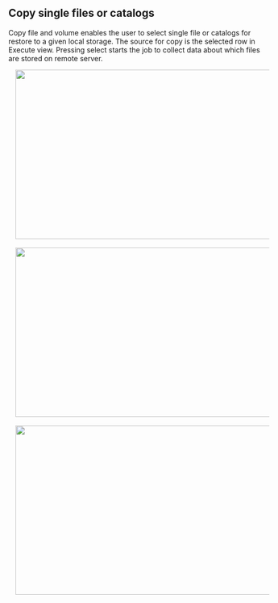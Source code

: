 <h2>Copy single files or catalogs</h2>

Copy file and volume enables the user to select single file or catalogs for restore to a given local storage. The source for copy is the selected row in Execute view. Pressing select starts the job to collect data about which files are stored on remote server.</div>
<div class="separator" style="clear: both; text-align: center;">
<a href="https://1.bp.blogspot.com/-MmuYXOeNzXI/WAmhlPLl-_I/AAAAAAAAL6I/ekY2PnOzXygOnt6d2RTA7vXaDF7s5QulgCLcB/s1600/Screen%2BShot%2B2016-10-20%2Bat%2B10.17.44.png" imageanchor="1" style="margin-left: 1em; margin-right: 1em;"><img border="0" height="336" src="https://1.bp.blogspot.com/-MmuYXOeNzXI/WAmhlPLl-_I/AAAAAAAAL6I/ekY2PnOzXygOnt6d2RTA7vXaDF7s5QulgCLcB/s640/Screen%2BShot%2B2016-10-20%2Bat%2B10.17.44.png" width="640" /></a></div>
<br />
<div class="separator" style="clear: both; text-align: center;">
<a href="https://4.bp.blogspot.com/-fa_pRhIrlm8/WAmhlBXviEI/AAAAAAAAL6E/LNDfv5YUhMEjjrKihppR38TrjBxy4OXmQCLcB/s1600/Screen%2BShot%2B2016-10-20%2Bat%2B10.17.53.png" imageanchor="1" style="margin-left: 1em; margin-right: 1em;"><img border="0" height="336" src="https://4.bp.blogspot.com/-fa_pRhIrlm8/WAmhlBXviEI/AAAAAAAAL6E/LNDfv5YUhMEjjrKihppR38TrjBxy4OXmQCLcB/s640/Screen%2BShot%2B2016-10-20%2Bat%2B10.17.53.png" width="640" /></a></div>
<br />
<div class="separator" style="clear: both; text-align: center;">
<a href="https://1.bp.blogspot.com/-ULO1IkYC_rc/WAmhlpXWq0I/AAAAAAAAL6Q/SjCXaRf_Io4YW_O_hl1LDK4Zvl99ZPBPgCLcB/s1600/Screen%2BShot%2B2016-10-20%2Bat%2B10.17.59.png" imageanchor="1" style="margin-left: 1em; margin-right: 1em;"><img border="0" height="336" src="https://1.bp.blogspot.com/-ULO1IkYC_rc/WAmhlpXWq0I/AAAAAAAAL6Q/SjCXaRf_Io4YW_O_hl1LDK4Zvl99ZPBPgCLcB/s640/Screen%2BShot%2B2016-10-20%2Bat%2B10.17.59.png" width="640" /></a></div>
